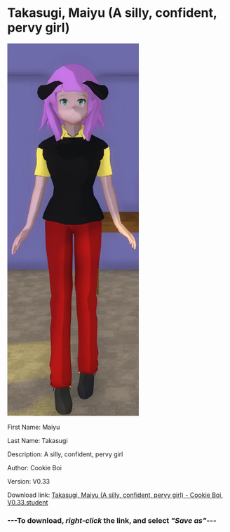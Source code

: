 # Takasugi, Maiyu (A silly, confident, pervy girl)

<img src = "https://raw.githubusercontent.com/Arbiter1223/Daigaku-Gurashi-Custom-Students/master/Students/Files/Takasugi%2C%20Maiyu%20(A%20silly%2C%20confident%2C%20pervy%20girl).png">

First Name: Maiyu

Last Name: Takasugi

Description: A silly, confident, pervy girl

Author: Cookie Boi

Version: V0.33

Download link: <a href="https://raw.githubusercontent.com/Arbiter1223/Daigaku-Gurashi-Custom-Students/master/Students/Files/Takasugi%2C%20Maiyu%20(A%20silly%2C%20confident%2C%20pervy%20girl)%20-%20Cookie%20Boi%2C%20V0.33.student">Takasugi, Maiyu (A silly, confident, pervy girl) - Cookie Boi, V0.33.student</a>

### ---**To download, _right-click_ the link, and select _"Save as"_**---
